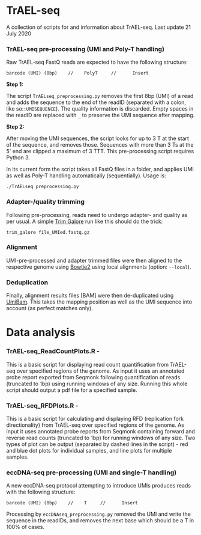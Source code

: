 # TrAEL-seq

A collection of scripts for and information about TrAEL-seq. Last update 21 July 2020

### TrAEL-seq pre-processing (UMI and Poly-T handling)

Raw TrAEL-seq FastQ reads are expected to have the following structure:

```
barcode (UMI) (8bp)    //    PolyT     //      Insert
```

**Step 1:**

The script `TrAELseq_preprocessing.py` removes the first 8bp (UMI) of a read and adds the sequence to the end of the readID (separated with a colon, like so:`:UMISEQUENCE`). The quality information is discarded. Empty spaces in the readID are replaced with `_` to preserve the UMI sequence after mapping.

**Step 2:**

After moving the UMI sequences, the script looks for up to 3 T at the start of the sequence, and removes those. Sequences with more than 3 Ts at the 5' end are clipped a maximum of 3 TTT. This pre-processing script requires Python 3.

In its current form the script takes all FastQ files in a folder, and applies UMI as well as Poly-T handling automatically (sequentially). Usage is:

```
./TrAELseq_preprocessing.py
```
### Adapter-/quality trimming

Following pre-processing, reads need to undergo adapter- and quality as per usual. A simple [Trim Galore](https://github.com/FelixKrueger/TrimGalore) run like this should do the trick:

```
trim_galore file_UMIed.fastq.gz
```

### Alignment

UMI-pre-processed and adapter trimmed files were then aligned to the respective genome using [Bowtie2](http://bowtie-bio.sourceforge.net/bowtie2/index.shtml) using local alignments (option: `--local`).

### Deduplication

Finally, alignment results files [BAM] were then de-duplicated using [UmiBam](https://github.com/FelixKrueger/Umi-Grinder). This takes the mapping position as well as the UMI sequence into account (as perfect matches only).

# Data analysis

### TrAEL-seq_ReadCountPlots.R - 

This is a basic script for displaying read count quantification from TrAEL-seq over specified regions of the genome. As input it uses an annotated probe report exported from Seqmonk following quantification of reads (truncated to 1bp) using running windows of any size. Running this whole script should output a pdf file for a specified sample.

### TrAEL-seq_RFDPlots.R - 

This is a basic script for calculating and displaying RFD (replication fork directionality) from TrAEL-seq over specified regions of the genome. As input it uses annotated probe reports from Seqmonk containing forward and reverse read counts (truncated to 1bp) for running windows of any size. Two types of plot can be output (separated by dashed lines in the script) - red and blue dot plots for individual samples, and line plots for multiple samples. 



### eccDNA-seq pre-processing (UMI and single-T handling)

A new eccDNA-seq protocol attempting to introduce UMIs produces reads with the following structure:

```
barcode (UMI) (8bp)    //    T     //      Insert
```

Processing by `eccDNAseq_preprocessing.py` removed the UMI and write the sequence in the readIDs, and removes the next base which should be a T in 100% of cases.
